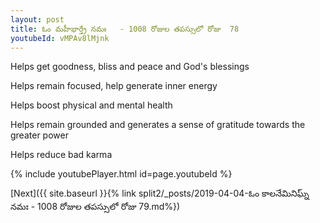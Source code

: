```yaml
---
layout: post
title: ఓం మహీభార్త్రే నమః   - 1008 రోజుల తపస్సులో రోజు  78
youtubeId: vMPAv8lMjnk
---
```

 
 
Helps get goodness, bliss and peace and God's blessings
 
Helps remain focused, help generate inner energy 
 
Helps boost physical and mental health 
 
Helps remain grounded and generates a sense of gratitude towards the greater power 
 
Helps reduce bad karma
 
 
 
 


{% include youtubePlayer.html id=page.youtubeId %}
 
[Next]({{ site.baseurl }}{% link  split2/_posts/2019-04-04-ఓం కాలనేమినిఘ్న్ నమః   - 1008 రోజుల తపస్సులో రోజు  79.md%})
 
